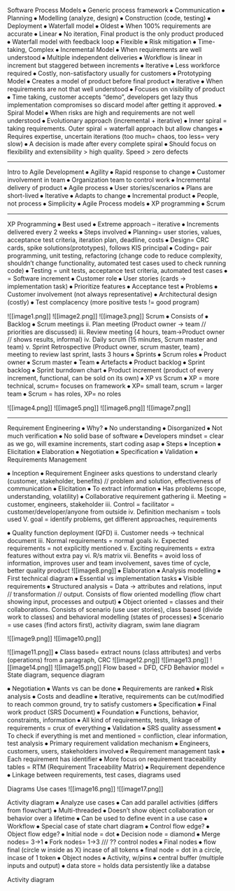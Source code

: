 Software Process Models
⦁	Generic process framework
	⦁	Communication
	⦁	Planning
	⦁	Modelling (analyze, design)
	⦁	Construction (code, testing)
	⦁	Deployment 
⦁	Waterfall model
	⦁	Oldest
	⦁	When 100% requirements are accurate
	⦁	Linear
	⦁	No iteration, Final product is the only product produced
⦁	Waterfall model with feedback loop
	⦁	Flexible 
	⦁	Risk mitigation 
	⦁	Time-taking, Complex
⦁	Incremental Model
	⦁	When requirements are well understood
	⦁	Multiple independent deliveries
	⦁	Workflow is linear in increment but staggered between increments
⦁	Iterative 
	⦁	Less workforce required
	⦁	Costly, non-satisfactory usually for customers
⦁	 Prototyping Model
	⦁	Creates a model of product before final product
	⦁	Iterative 
	⦁	When requirements are not that well understood
	⦁	Focuses on visibility of product
	⦁	Time taking, customer accepts “demo”, developers get lazy thus implementation compromises so discard model after getting it approved.
⦁	Spiral Model
	⦁	When risks are high and requirements are not well understood
	⦁	Evolutionary approach (incremental + iterative)
	⦁	Inner spiral = taking requirements. Outer spiral = waterfall approach but allow changes
	⦁	Requires expertise, uncertain iterations (too much= chaos, too less= very slow)
	⦁	A decision is made after every complete spiral
	⦁	 Should focus on flexibility and extensibility > high quality. Speed > zero defects 


---

Intro to Agile Development
⦁	Agility
	⦁	Rapid response to change
	⦁	Customer involvement in team
	⦁	Organization team to control work
	⦁	Incremental delivery of product
⦁	Agile process
	⦁	User stories/scenarios
	⦁	Plans are short-lived
	⦁	Iterative
	⦁	Adapts to change
	⦁	Incremental product
	⦁	People, not process
	⦁	Simplicity 
⦁	Agile Process models
	⦁	XP programming
	⦁	Scrum 

---

XP Programming
⦁	Best used
	⦁	Extreme approach – iterative 
	⦁	Increments delivered every 2 weeks
⦁	Steps involved 
	⦁	Planning= user stories, values, acceptance test criteria, iteration plan, deadline, costs
	⦁	Design= CRC cards, spike solutions(prototypes), follows KIS principal
	⦁	Coding= pair programming, unit testing, refactoring (change code to reduce complexity, shouldn’t change functionality, automated test cases used to check running code)
	⦁	Testing = unit tests, acceptance test criteria, automated test cases 
	⦁	= Software increment 
⦁	Customer role
	⦁	User stories (cards -> implementation task)
	⦁	Prioritize features
	⦁	Acceptance test
⦁	Problems 
	⦁	Customer involvement (not always representative)
	⦁	Architectural design (costly)
	⦁	Test complacency (more positive tests != good program)

 ![[image1.png]]
 ![[image2.png]]
 ![[image3.png]]
Scrum
⦁	Consists of
⦁	Backlog 
⦁	Scrum meetings
ii. Plan meeting (Product owner -> team // priorities are discussed)
iii. Review meeting (4 hours, team->Product owner // shows results, informal)
iv. Daily scrum (15 minutes, Scrum master and team)
v. Sprint Retrospective (Product owner, scrum master, team) , meeting to review last sprint, lasts 3 hours
⦁	Sprints
⦁	Scrum roles
⦁	Product owner
⦁	Scrum master
⦁	Team
⦁	Artefacts
⦁	Product backlog
⦁	Sprint backlog
⦁	Sprint burndown chart
⦁	Product increment (product of every increment, functional, can be sold on its own)
⦁	XP vs Scrum
⦁	XP = more technical, scrum=  focuses on framework
⦁	XP= small team, scrum = larger team
⦁	Scrum = has roles, XP= no roles
   
 ![[image4.png]]
![[image5.png]]
![[image6.png]]
![[image7.png]]

---

Requirement Engineering
⦁	Why?
⦁	No understanding
⦁	Disorganized 
⦁	Not much verification
⦁	No solid base of software
⦁	Developers mindset = clear as we go, will examine increments, start coding asap
⦁	Steps 
⦁	Inception
⦁	Elicitation
⦁	Elaboration
⦁	Negotiation
⦁	Specification
⦁	Validation
⦁	Requirements Management

⦁	Inception
⦁	Requirement Engineer asks questions to understand clearly (customer, stakeholder, benefits) // problem and solution, effectiveness of communication
⦁	Elicitation
⦁	To extract information
⦁	Has problems (scope, understanding, volatility)
⦁	Collaborative requirement gathering
ii. Meeting = customer, engineers, stakeholder
iii. Control = facilitator = customer/developer/anyone from outside
iv. Definition mechanism = tools used 
V. goal = identify problems, get different approaches, requirements

⦁	Quality function deployment (QFD)
ii. Customer needs -> technical document
iii. Normal requirements = normal goals
iv. Expected requirements = not explicitly mentioned
v. Exciting requirements = extra features without extra pay
vi. R/s matrix
vii. Benefits = avoid loss of information, improves user and team involvement, saves time of cycle, better quality product
 ![[image8.png]]
⦁	Elaboration
⦁	Analysis modelling
⦁	First technical diagram
⦁	Essential vs implementation tasks
⦁	Visible requirements
⦁	Structured analysis = Data -> attributes and relations, input // transformation // output. Consists of flow oriented modelling (flow chart showing input, processes and output)
⦁	Object oriented = classes and their collaborations. Consists of scenario (use user stories), class based (divide work to classes) and behavioral modelling (states of processes)
⦁	Scenario = use cases (find actors first), activity diagram, swim lane diagram
   
![[image9.png]]
![[image10.png]]

![[image11.png]]
⦁	Class based= extract nouns (class attributes) and verbs (operations) from a paragraph, CRC 
 ![[image12.png]]
 ![[image13.png]]
![[image14.png]]
![[image15.png]]
Flow based = DFD, CFD
Behavior model = State diagram, sequence diagram
 


 




⦁	Negotiation
⦁	Wants vs can be done
⦁	Requirements are ranked
⦁	Risk analysis
⦁	Costs and deadline
⦁	Iterative, requirements can be cut/modified to reach common ground, try to satisfy customers
⦁	Specification
⦁	Final work product (SRS Document)
⦁	Foundation
⦁	Functions, behavior, constraints, information
⦁	All kind of requirements, tests, linkage of requirements = crux of everything
⦁	Validation
⦁	SRS quality assessment 
⦁	To check if everything is met and mentioned = confliction, clear information, test analysis 
⦁	Primary requirement validation mechanism
⦁	Engineers, customers, users, stakeholders involved 
⦁	Requirement management task
⦁	Each requirement has identifier
⦁	More focus on requirement traceability tables = RTM (Requirement Traceability Matrix) 
⦁	Requirement dependence 
⦁	Linkage between requirements, test cases, diagrams used 

Diagrams
Use cases
 ![[image16.png]]
 ![[image17.png]]

Activity diagram
⦁	Analyze use cases
⦁	Can add parallel activities (differs from flowchart)
⦁	Multi-threaded
⦁	Doesn’t show object collaboration or behavior over a lifetime
⦁	Can be used to define event in a use case
⦁	Workflow
⦁	Special case of state chart diagram
⦁	Control flow edge?
⦁	Object flow edge?
⦁	Initial node = dot 
⦁	Decision node = diamond
⦁	Merge nodes= 3->1
⦁	Fork nodes= 1->3 /// ?? control nodes
⦁	Final nodes
⦁	flow final (circle w inside as X) incase of all tokens 
⦁	final node = dot in a circle, incase of 1 token
⦁	Object nodes
⦁	Activity, w/pins
⦁	central buffer (multiple inputs and output)
⦁	data store = holds data persistently like a databse

 







Activity diagram











